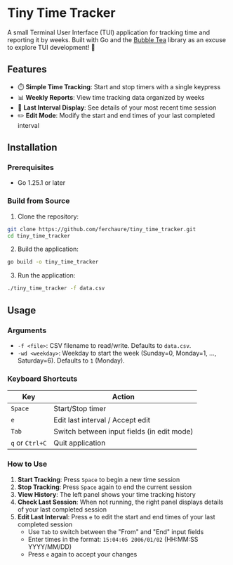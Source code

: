 # Tiny Time Tracker

A small Terminal User Interface (TUI) application for tracking time and reporting it by weeks. Built with Go and the [Bubble Tea](https://github.com/charmbracelet/bubbletea) library as an excuse to explore TUI development! 🚀

## Features

- ⏱️ **Simple Time Tracking**: Start and stop timers with a single keypress
- 📊 **Weekly Reports**: View time tracking data organized by weeks
- 📝 **Last Interval Display**: See details of your most recent time session
- ✏️ **Edit Mode**: Modify the start and end times of your last completed interval

## Installation

### Prerequisites

- Go 1.25.1 or later

### Build from Source

1. Clone the repository:
```bash
git clone https://github.com/ferchaure/tiny_time_tracker.git
cd tiny_time_tracker
```

2. Build the application:
```bash
go build -o tiny_time_tracker
```

3. Run the application:
```bash
./tiny_time_tracker -f data.csv
```

## Usage
### Arguments

- `-f <file>`: CSV filename to read/write. Defaults to `data.csv`.
- `-wd <weekday>`: Weekday to start the week (Sunday=0, Monday=1, ..., Saturday=6). Defaults to `1` (Monday).


### Keyboard Shortcuts

| Key | Action |
|-----|--------|
| `Space` | Start/Stop timer |
| `e` | Edit last interval / Accept edit |
| `Tab` | Switch between input fields (in edit mode) |
| `q` or `Ctrl+C` | Quit application |

### How to Use

1. **Start Tracking**: Press `Space` to begin a new time session
2. **Stop Tracking**: Press `Space` again to end the current session
3. **View History**: The left panel shows your time tracking history
4. **Check Last Session**: When not running, the right panel displays details of your last completed session
5. **Edit Last Interval**: Press `e` to edit the start and end times of your last completed session
   - Use `Tab` to switch between the "From" and "End" input fields
   - Enter times in the format: `15:04:05 2006/01/02` (HH:MM:SS YYYY/MM/DD)
   - Press `e` again to accept your changes
